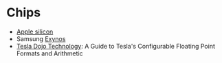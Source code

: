 # Chips
* [Apple silicon](https://en.wikipedia.org/wiki/Apple_silicon)
* Samsung [Exynos](https://en.wikipedia.org/wiki/Exynos)
* [Tesla Dojo Technology](https://cdn.motor1.com/pdf-files/535242876-tesla-dojo-technology.pdf): A Guide to Tesla's Configurable Floating Point Formats and Arithmetic
